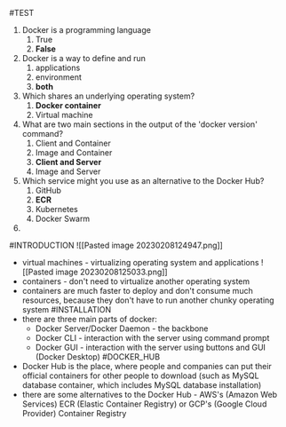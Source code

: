 #TEST 
1. Docker is a programming language
	1. True
	2. **False**
2. Docker is a way to define and run
	1. applications
	2. environment
	3. **both**
3. Which shares an underlying operating system?
	1. **Docker container**
	2. Virtual machine
4. What are two main sections in the output of the 'docker version' command?
	1. Client and Container
	2. Image and Container
	3. **Client and Server**
	4. Image and Server
5. Which service might you use as an alternative to the Docker Hub?
	1. GitHub
	2. **ECR**
	3. Kubernetes
	4. Docker Swarm
6. 



#INTRODUCTION
![[Pasted image 20230208124947.png]]
- virtual machines - virtualizing operating system and applications
![[Pasted image 20230208125033.png]]
- containers - don't need to virtualize another operating system
- containers are much faster to deploy and don't consume much resources, because they don't have to run another chunky operating system
#INSTALLATION
- there are three main parts of docker:
	- Docker Server/Docker Daemon - the backbone
	- Docker CLI - interaction with the server using command prompt
	- Docker GUI - interaction with the server using buttons and GUI (Docker Desktop)
#DOCKER_HUB
- Docker Hub is the place, where people and companies can put their official containers for other people to download (such as MySQL database container, which includes MySQL database installation)
- there are some alternatives to the Docker Hub - AWS's (Amazon Web Services) ECR (Elastic Container Registry) or GCP's (Google Cloud Provider) Container Registry

